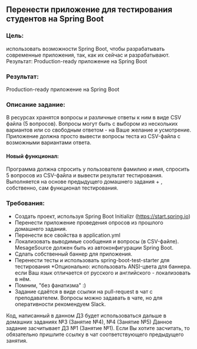 ## Перенести приложение для тестирования студентов на Spring Boot

### Цель:
использовать возможности Spring Boot, чтобы разрабатывать современные приложения, так, как их сейчас и разрабатывают. Результат: Production-ready приложение на Spring Boot 

### Результат: 
Production-ready приложение на Spring Boot

### Описание задание:
В ресурсах хранятся вопросы и различные ответы к ним в виде CSV файла (5 вопросов). 
Вопросы могут быть с выбором из нескольких вариантов или со свободным ответом - на Ваше желание и усмотрение. 
Приложение должна просто вывести вопросы теста из CSV-файла с возможными вариантами ответа.

#### Новый функционал:
Программа должна спросить у пользователя фамилию и имя, спросить 5 вопросов из CSV-файла и вывести результат тестирования.
Выполняется на основе предыдущего домашнего задания + , собственно, сам функционал тестирования.

### Требования: 
- Создать проект, используя Spring Boot Initializr (https://start.spring.io)
- Перенести приложение проведения опросов из прошлого домашнего задания.
- Перенести все свойства в application.yml
- Локализовать выводимые сообщения и вопросы (в CSV-файле). MesageSource должен быть из автоконфигурации Spring Boot.
- Сдлать собственный баннер для приложения.
- Перенести тесты и использовать spring-boot-test-starter для тестирования
*Опционально:
использовать ANSI-цвета для баннера.
если Ваш язык отличается от русского и английского - локализовать в нём.
- Помним, "без фанатизма" :)
- Задание сдаётся в виде ссылки на pull-request в чат с преподавателем. Вопросы можно задавать в чате, но для оперативности рекомендуем Slack.

Код, написанный в данном ДЗ будет использоваться дальше в домашних заданиях №3 (Занятие №4), №4 (Занятие №5) Данное задание засчитывает ДЗ №1 (Занятие №1). Если Вы хотите засчитать, то обязательно пришлите ссылку в чат соответствующего предыдущего занятия.

